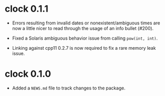 # clock 0.1.1

* Errors resulting from invalid dates or nonexistent/ambiguous times are now
  a little nicer to read through the usage of an info bullet (#200).

* Fixed a Solaris ambiguous behavior issue from calling `pow(int, int)`.

* Linking against cpp11 0.2.7 is now required to fix a rare memory leak issue.

# clock 0.1.0

* Added a `NEWS.md` file to track changes to the package.
